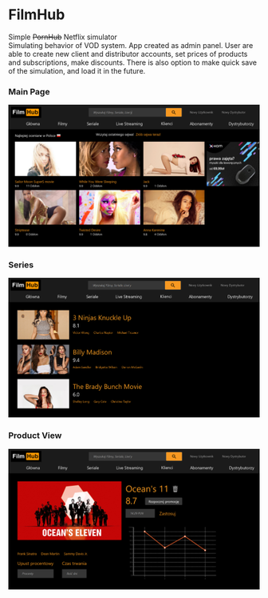 # FilmHub
Simple ~~PornHub~~ Netflix simulator <br/>
Simulating behavior of VOD system. App created as admin panel. User are able
to create new client and distributor accounts, set prices of products and subscriptions,
make discounts. There is also option to make quick save of the simulation, and 
load it in the future. 
### Main Page
![Alt text](src/main/resources/images/FilmHub2.png?raw=true)
### Series
![Alt text](src/main/resources/images/Series.png?raw=true)
### Product View
![Alt text](src/main/resources/images/Product.png?raw=true)
